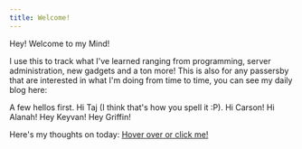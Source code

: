 ```yaml
---
title: Welcome!
---
```

Hey! Welcome to my Mind!

I use this to track what I've learned ranging from programming, server administration, new gadgets and a ton more! This is also for any passersby that are interested in what I'm doing from time to time, you can see my daily blog here:

A few hellos first. Hi Taj (I think that's how you spell it :P). Hi Carson! Hi Alanah! Hey Keyvan! Hey Griffin!

Here's my thoughts on today:
[Hover over or click me!](2023-09-23%202.md)